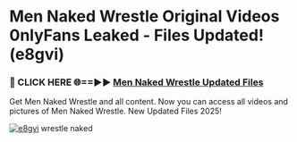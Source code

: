 # Men Naked Wrestle Original Videos 0nlyFans Leaked - Files Updated! (e8gvi)

<h3>🔴 CLICK HERE 🌐==►► <a href="https://tinyurl.com/yckcrads" rel="nofollow">Men Naked Wrestle Updated Files</a></h3>

Get Men Naked Wrestle and all content. Now you can access all videos and pictures of Men Naked Wrestle. New Updated Files 2025!

[![e8gvi](https://i.imgur.com/hpKpOFt.gif)](https://tinyurl.com/yckcrads)
wrestle naked